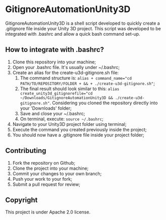 # GitignoreAutomationUnity3D

GitignoreAutomationUnity3D is a shell script developed to quickly create a .gitignore file inside your Unity 3D project. This script was developed to be integrated with .bashrc and allow a quick bash command set-up.


## How to integrate with .bashrc?

1) Clone this repository into your machine;
2) Open your .bashrc file. It's usually under ~/.bashrc;
3) Create an alias for the create-u3d-gitignore.sh file:
    1) The command structure is: ```alias + command_name="cd PATH/TO/REPOSITORY/FOLDER + && + ./create-u3d-gitignore.sh"```;
    2) The final result should look similar to this: ```alias create_unity3d_gitignorefile="cd ~/Downloads/GitignoreAutomationUnity3D && ./create-u3d-gitignore.sh"```. Considering you cloned the repository directly into your 'Downloads' folder;
    3) Save and close your ~/.bashrc;
    4) On terminal, execute: ```source ~/.bashrc```;
4) Navigate to your Unity3D project folder using terminal;
5) Execute the command you created previously inside the project;
6) You should now have a .gitignore file inside your project folder;


## Contributing

1. Fork the repository on Github;
2. Clone the project into your machine;
3. Commit your changes to your own branch;
4. Push your work to your fork;
5. Submit a pull request for review;


## Copyright

This project is under Apache 2.0 license.
